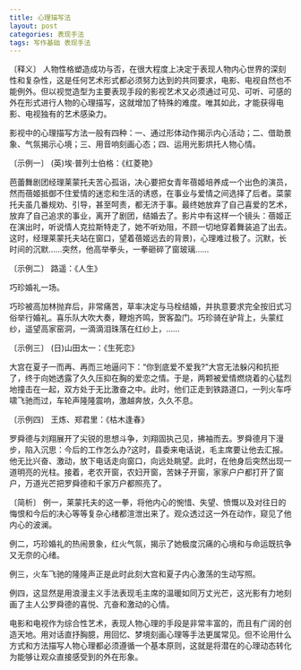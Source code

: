 ```yaml
---
title: 心理描写法
layout: post
categories: 表现手法
tags: 写作基础 表现手法
---
```


〔释义〕 人物性格塑造成功与否，在很大程度上决定于表现人物内心世界的深刻性和复杂性，这是任何艺术形式都必须努力达到的共同要求，电影、电视自然也不能例外。但以视觉造型为主要表现手段的影视艺术又必须通过可见、可听、可感的外在形式进行人物的心理描写，这就增加了特殊的难度。唯其如此，才能获得电影、电视独有的艺术感染力。

影视中的心理描写方法一般有四种：一、通过形体动作揭示内心活动；二、借助景象、气氛揭示心境；三、用音响刻画心态；四、运用光影烘托人物心情。

〔示例一〕 (英)埃·普列士伯格：《红菱艳》

芭蕾舞剧团经理莱蒙托夫苦心孤诣，决心要把女青年蓓姬培养成一个出色的演员，然而蓓姬抵御不住爱情的迷恋和生活的诱惑，在事业与爱情之间选择了后者。菜蒙托夫虽几番规劝、引导，甚至呵责，都无济于事。最终她放弃了自己喜爱的艺术，放弃了自己追求的事业，离开了剧团，结婚去了。影片中有这样一个镜头：蓓姬正在演出时，听说情人克拉斯特走了，她不听劝阻，不顾一切地穿着舞装追了出去。这时，经理莱蒙托夫站在窗口，望着蓓姬远去的背景)，心理难过极了。沉默，长时间的沉默……突然，他高举拳头，一拳砸碎了窗玻璃……

〔示例二〕 路遥：《人生》

巧珍婚礼一场。

巧珍被高加林抛弃后，非常痛苦，草率决定与马栓结婚，并执意要求完全按旧式习俗举行婚礼。喜乐队大吹大奏，鞭炮齐鸣，贺客盈门。巧珍骑在驴背上，头蒙红纱，遥望高家窑洞，一滴滴泪珠落在红纱上，……

〔示例三〕 (日)山田太一：《生死恋》

大宫在夏子一而再、再而三地逼问下：“你到底爱不爱我?”大宫无法躲闪和抗拒了，终于向她透露了久久压抑在胸的爱恋之情。于是，两颗被爱情燃烧着的心猛烈地撞击在一起，双方处于无比激奋之中。此时，他们正走到铁路道口，一列火车呼啸飞驰而过，车轮声隆隆震响，激越奔放，久久不息。

〔示例四〕 王炼、郑君里：《枯木逢春》

罗舜德与刘翔展开了尖锐的思想斗争，刘翔固执己见，拂袖而去。罗舜德月下漫步，陷入沉思：今后的工作怎么办?这时，县委来电话说，毛主席要让他去汇报。他无比兴奋、激动，放下电话走向窗口，向远处眺望。此时，在他身后突然出现一道明亮的光柱。接着，老农开窗，农妇开窗，苦妹子开窗，家家户户都打开了窗户，万道光芒把罗舜德和千家万户都照亮了。

〔简析〕 例一，莱蒙托夫的这一拳，将他内心的惋惜、失望、愤慨以及对往日的悔恨和今后的决心等等复杂心绪都渲泄出来了。观众透过这一外在动作，窥见了他内心的波澜。

例二，巧珍婚礼的热闹景象，红火气氛，揭示了她极度沉痛的心境和与命运既抗争又无奈的心绪。

例三，火车飞驰的隆隆声正是此时此刻大宫和夏子内心激荡的生动写照。

例四，这显然是用浪漫主义手法表现毛主席的温暖如同万丈光芒，这光影有力地刻画了主人公罗舜德的喜悦、亢奋和激动的心情。

电影和电视作为综合性艺术，表现人物心理的手段是非常丰富的，而且有广阔的创造天地。用对话直抒胸臆，用回忆、梦境刻画心理等手法更属常见。但不论用什么方式和方法描写人物心理都必须遵循一个基本原则，这就是将潜在的心理动态转化为能够让观众直接感受到的外在形象。 